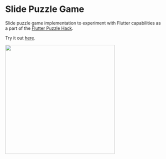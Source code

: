 # Slide Puzzle Game

Slide puzzle game implementation to experiment with Flutter capabilities as a part of the [Flutter Puzzle Hack](https://flutterhack.devpost.com/).

Try it out [here](https://hesamchobanlou.github.io/slide_puzzle_hc).

<img src="doc/images/screencapture-1644282518909.gif" width="350" />
